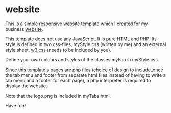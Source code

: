 # website
This is a simple responsive website template which I created for my business [website](https://www.promasta.com/).

This template does not use any JavaScript. It is pure [HTML](https://www.scaler.com/topics/html/) and PHP. 
Its style is defined in two css-files, myStyle.css (written by me) and an external style sheet, [w3.css](https://www.w3schools.com/w3css/) (needs to be included by you). 

Define your own colours and styles of the classes myFoo in myStyle.css. 

Since this template's pages are php files (choice of design to include_once the tab menu and footer from separate html files instead of having to write a tab menu and a footer for each page), a php interpreter is required to display the website.

Note that the logo.png is included in myTabs.html.

Have fun!
